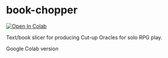 # book-chopper

[![Open In Colab](https://colab.research.google.com/assets/colab-badge.svg)](https://colab.research.google.com/github/DC23/book-chopper/blob/main/book_chopper.ipynb)

Text/book slicer for producing Cut-up Oracles for solo RPG play.

Google Colab version
